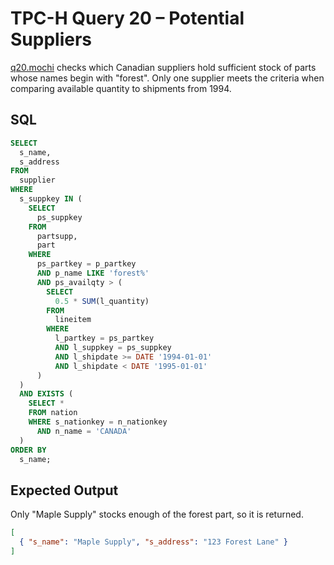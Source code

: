# TPC-H Query 20 – Potential Suppliers

[q20.mochi](./q20.mochi) checks which Canadian suppliers hold sufficient stock of parts whose names begin with "forest". Only one supplier meets the criteria when comparing available quantity to shipments from 1994.

## SQL
```sql
SELECT
  s_name,
  s_address
FROM
  supplier
WHERE
  s_suppkey IN (
    SELECT
      ps_suppkey
    FROM
      partsupp,
      part
    WHERE
      ps_partkey = p_partkey
      AND p_name LIKE 'forest%'
      AND ps_availqty > (
        SELECT
          0.5 * SUM(l_quantity)
        FROM
          lineitem
        WHERE
          l_partkey = ps_partkey
          AND l_suppkey = ps_suppkey
          AND l_shipdate >= DATE '1994-01-01'
          AND l_shipdate < DATE '1995-01-01'
      )
  )
  AND EXISTS (
    SELECT *
    FROM nation
    WHERE s_nationkey = n_nationkey
      AND n_name = 'CANADA'
  )
ORDER BY
  s_name;
```

## Expected Output
Only "Maple Supply" stocks enough of the forest part, so it is returned.
```json
[
  { "s_name": "Maple Supply", "s_address": "123 Forest Lane" }
]
```

